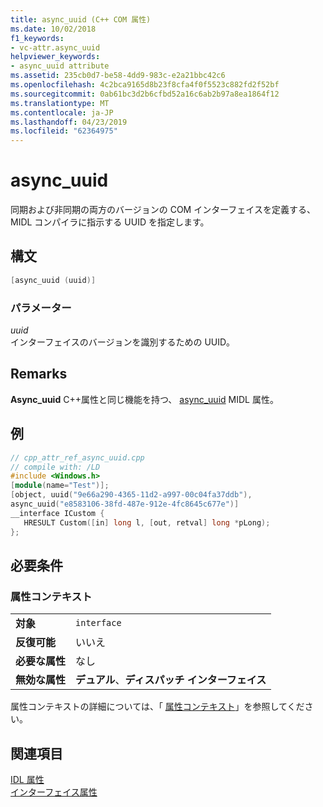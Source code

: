 ```yaml
---
title: async_uuid (C++ COM 属性)
ms.date: 10/02/2018
f1_keywords:
- vc-attr.async_uuid
helpviewer_keywords:
- async_uuid attribute
ms.assetid: 235cb0d7-be58-4dd9-983c-e2a21bbc42c6
ms.openlocfilehash: 4c2bca9165d8b23f8cfa4f0f5523c882fd2f52bf
ms.sourcegitcommit: 0ab61bc3d2b6cfbd52a16c6ab2b97a8ea1864f12
ms.translationtype: MT
ms.contentlocale: ja-JP
ms.lasthandoff: 04/23/2019
ms.locfileid: "62364975"
---
```

# <a name="asyncuuid"></a>async_uuid

同期および非同期の両方のバージョンの COM インターフェイスを定義する、MIDL コンパイラに指示する UUID を指定します。

## <a name="syntax"></a>構文

```cpp
[async_uuid (uuid)]
```

### <a name="parameters"></a>パラメーター

*uuid*<br/>
インターフェイスのバージョンを識別するための UUID。

## <a name="remarks"></a>Remarks

**Async_uuid** C++属性と同じ機能を持つ、 [async_uuid](/windows/desktop/Midl/async-uuid) MIDL 属性。

## <a name="example"></a>例

```cpp
// cpp_attr_ref_async_uuid.cpp
// compile with: /LD
#include <Windows.h>
[module(name="Test")];
[object, uuid("9e66a290-4365-11d2-a997-00c04fa37ddb"),
async_uuid("e8583106-38fd-487e-912e-4fc8645c677e")]
__interface ICustom {
   HRESULT Custom([in] long l, [out, retval] long *pLong);
};
```

## <a name="requirements"></a>必要条件

### <a name="attribute-context"></a>属性コンテキスト

|||
|-|-|
|**対象**|`interface`|
|**反復可能**|いいえ|
|**必要な属性**|なし|
|**無効な属性**|**デュアル**、**ディスパッチ インターフェイス**|

属性コンテキストの詳細については、「 [属性コンテキスト](cpp-attributes-com-net.md#contexts)」を参照してください。

## <a name="see-also"></a>関連項目

[IDL 属性](idl-attributes.md)<br/>
[インターフェイス属性](interface-attributes.md)
